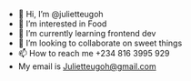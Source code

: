 - 👋 Hi, I’m @julietteugoh
- 👀 I’m interested in Food
- 🌱 I’m currently learning frontend dev
- 💞️ I’m looking to collaborate on sweet things
- 📫 How to reach me +234 816 3995 929
- My email is Julietteugoh@gmail.com
<!---
julietteugoh/julietteugoh is a ✨ special ✨ repository because its `README.md` (this file) appears on your GitHub profile.
You can click the Preview link to take a look at your changes.
--->
